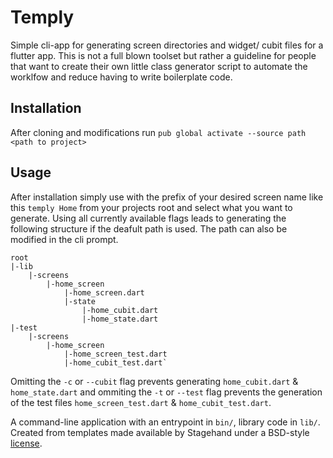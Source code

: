 # Temply
Simple cli-app for generating screen directories and widget/ cubit files for a flutter app. This is not a full blown toolset but rather a guideline for people that want to create their own little class generator script to automate the worklfow and reduce having to write boilerplate code.

## Installation
After cloning and modifications run `pub global activate --source path <path to project>`

## Usage
After installation simply use with the prefix of your desired screen name like this `temply Home` from your projects root and select what you want to generate. Using all currently available flags leads to generating the following structure if the deafult path is used. The path can also be modified in the cli prompt.

```
root
|-lib
    |-screens
        |-home_screen
            |-home_screen.dart
            |-state
                |-home_cubit.dart
                |-home_state.dart
|-test
    |-screens
        |-home_screen
            |-home_screen_test.dart
            |-home_cubit_test.dart`
```

Omitting the `-c` or `--cubit` flag prevents generating `home_cubit.dart` & `home_state.dart` and ommiting the `-t` or `--test` flag prevents the generation of the test files `home_screen_test.dart` & `home_cubit_test.dart`.


A command-line application with an entrypoint in `bin/`, library code
in `lib/`.
Created from templates made available by Stagehand under a BSD-style
[license](https://github.com/dart-lang/stagehand/blob/master/LICENSE).
